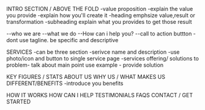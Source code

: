 INTRO SECTION / ABOVE THE FOLD
-value proposition
-explain the value you provide
-explain how you'll create it
-heading emphsize value,result or transformation
-subheading explain what you provides to get those result

--who we are
--what we do
--How can i help you?
--call to action buttton
-dont use tagline. be specific and descriptive

SERVICES
-can be three section
-serivce name and description
-use photo/icon and button to single service page
-services offering/ solutions to problem- talk about main point use example - provide solution


KEY FIGURES / STATS
ABOUT US
WHY US / WHAT MAKES US DIFFERENT/BENEFITS
-introduce you benefits

HOW IT WORKS
HOW CAN I HELP
TESTIMONIALS
FAQS
CONTACT / GET STARTED